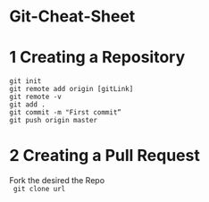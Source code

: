 # Git-Cheat-Sheet
# 1 Creating a Repository
`git init  `   
`git remote add origin [gitLink]   `   
`git remote -v  `   
`git add .   `  
`git commit -m "First commit“  `   
`git push origin master  `  
 # 2 Creating a Pull Request
 Fork the desired the Repo  
` git clone url`  

 
